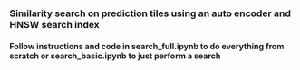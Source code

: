 ### Similarity search on prediction tiles using an auto encoder and HNSW search index
#### Follow instructions and code in search_full.ipynb to do everything from scratch or search_basic.ipynb to just perform a search
